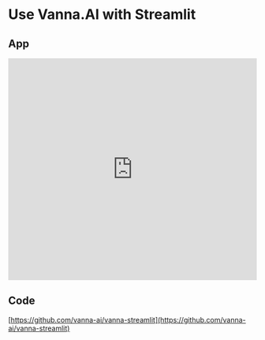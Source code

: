 # Use **Vanna.AI** with Streamlit

## App
<iframe
  src="https://vanna-app.streamlit.app/?embed=true"
  height="450"
  style="width:100%;border:none;"
></iframe>

## Code
[https://github.com/vanna-ai/vanna-streamlit](https://github.com/vanna-ai/vanna-streamlit)

<script src="https://emgithub.com/embed-v2.js?target=https%3A%2F%2Fgithub.com%2Fvanna-ai%2Fvanna-streamlit%2Fblob%2Fmain%2Fapp.py&style=default&type=code&showBorder=on&showLineNumbers=on&showFileMeta=on&showFullPath=on&showCopy=on"></script>